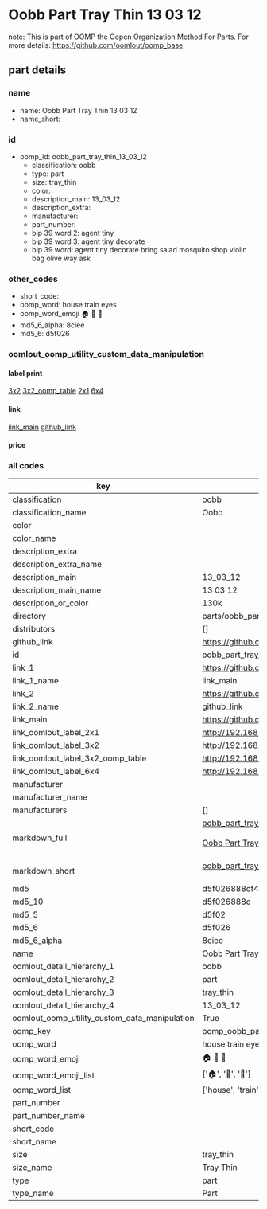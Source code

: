# Oobb Part Tray Thin 13 03 12  

note: This is part of OOMP the Oopen Organization Method For Parts. For more details: https://github.com/oomlout/oomp_base

##  part details





### name
* name: Oobb Part Tray Thin 13 03 12
* name_short: 
### id
* oomp_id: oobb_part_tray_thin_13_03_12
  * classification: oobb
  * type: part
  * size: tray_thin
  * color: 
  * description_main: 13_03_12
  * description_extra: 
  * manufacturer: 
  * part_number: 
  * bip 39 word 2: agent tiny
  * bip 39 word 3: agent tiny decorate
  * bip 39 word: agent tiny decorate bring salad mosquito shop violin bag olive way ask

### other_codes
* short_code: 
* oomp_word: house train eyes
* oomp_word_emoji :house: :train: :eyes:
* md5_6_alpha: 8ciee
* md5_6: d5f026






### oomlout_oomp_utility_custom_data_manipulation
#### label print
[3x2](http://192.168.1.245:1112/?label=oomp%208ciee)
[3x2_oomp_table](http://192.168.1.107:1112/?label=oomp%208ciee)
[2x1](http://192.168.1.242:1112/?label=oomp%208ciee)
[6x4](http://192.168.1.55:1112/?label=oomp%208ciee)    

#### link

[link_main](https://github.com/oomlout/oomlout_oomp_current_version_messy/tree/main/parts/oobb_part_tray_thin_13_03_12) [github_link](https://github.com/oomlout/oomlout_oomp_part_src/tree/main/parts/oobb_part_tray_thin_13_03_12)                             

#### price







### all codes 
| key | value |  
| --- | --- |  
| classification | oobb |  
| classification_name | Oobb |  
| color |  |  
| color_name |  |  
| description_extra |  |  
| description_extra_name |  |  
| description_main | 13_03_12 |  
| description_main_name | 13 03 12 |  
| description_or_color | 130k |  
| directory | parts/oobb_part_tray_thin_13_03_12 |  
| distributors | [] |  
| github_link | https://github.com/oomlout/oomlout_oomp_part_src/tree/main/parts/oobb_part_tray_thin_13_03_12 |  
| id | oobb_part_tray_thin_13_03_12 |  
| link_1 | https://github.com/oomlout/oomlout_oomp_current_version_messy/tree/main/parts/oobb_part_tray_thin_13_03_12 |  
| link_1_name | link_main |  
| link_2 | https://github.com/oomlout/oomlout_oomp_part_src/tree/main/parts/oobb_part_tray_thin_13_03_12 |  
| link_2_name | github_link |  
| link_main | https://github.com/oomlout/oomlout_oomp_current_version_messy/tree/main/parts/oobb_part_tray_thin_13_03_12 |  
| link_oomlout_label_2x1 | http://192.168.1.242:1112/?label=oomp%208ciee |  
| link_oomlout_label_3x2 | http://192.168.1.245:1112/?label=oomp%208ciee |  
| link_oomlout_label_3x2_oomp_table | http://192.168.1.107:1112/?label=oomp%208ciee |  
| link_oomlout_label_6x4 | http://192.168.1.55:1112/?label=oomp%208ciee |  
| manufacturer |  |  
| manufacturer_name |  |  
| manufacturers | [] |  
| markdown_full | [oobb_part_tray_thin_13_03_12](https://github.com/oomlout/oomlout_oomp_current_version_messy/tree/main/parts/oobb_part_tray_thin_13_03_12)<br>[](https://github.com/oomlout/oomlout_oomp_current_version_messy/tree/main/parts/oobb_part_tray_thin_13_03_12)<br>[Oobb Part Tray Thin 13 03 12](https://github.com/oomlout/oomlout_oomp_current_version_messy/tree/main/parts/oobb_part_tray_thin_13_03_12)<br><br> |  
| markdown_short | [oobb_part_tray_thin_13_03_12](https://github.com/oomlout/oomlout_oomp_current_version_messy/tree/main/parts/oobb_part_tray_thin_13_03_12)<br><br> |  
| md5 | d5f026888cf458d6405f21c272389827 |  
| md5_10 | d5f026888c |  
| md5_5 | d5f02 |  
| md5_6 | d5f026 |  
| md5_6_alpha | 8ciee |  
| name | Oobb Part Tray Thin 13 03 12 |  
| oomlout_detail_hierarchy_1 | oobb |  
| oomlout_detail_hierarchy_2 | part |  
| oomlout_detail_hierarchy_3 | tray_thin |  
| oomlout_detail_hierarchy_4 | 13_03_12 |  
| oomlout_oomp_utility_custom_data_manipulation | True |  
| oomp_key | oomp_oobb_part_tray_thin_13_03_12 |  
| oomp_word | house train eyes |  
| oomp_word_emoji | :house: :train: :eyes: |  
| oomp_word_emoji_list | [':house:', ':train:', ':eyes:'] |  
| oomp_word_list | ['house', 'train', 'eyes'] |  
| part_number |  |  
| part_number_name |  |  
| short_code |  |  
| short_name |  |  
| size | tray_thin |  
| size_name | Tray Thin |  
| type | part |  
| type_name | Part |  
